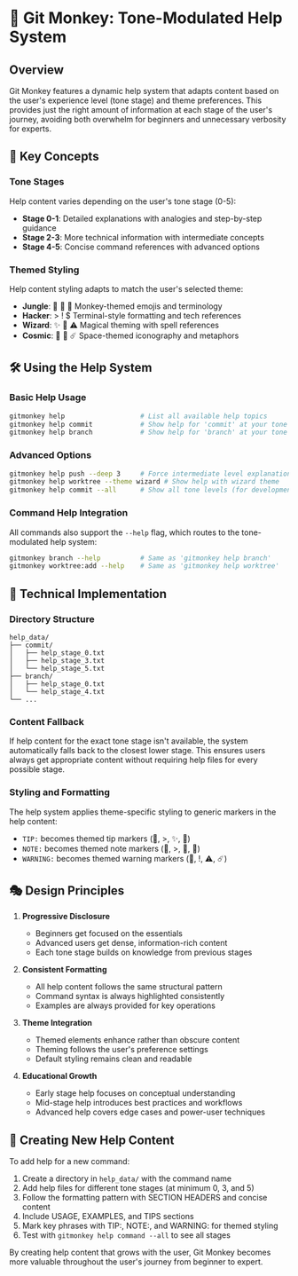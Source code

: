 # 🐒 Git Monkey: Tone-Modulated Help System

## Overview

Git Monkey features a dynamic help system that adapts content based on the user's experience level (tone stage) and theme preferences. This provides just the right amount of information at each stage of the user's journey, avoiding both overwhelm for beginners and unnecessary verbosity for experts.

## 🧠 Key Concepts

### Tone Stages
Help content varies depending on the user's tone stage (0-5):

- **Stage 0-1**: Detailed explanations with analogies and step-by-step guidance
- **Stage 2-3**: More technical information with intermediate concepts
- **Stage 4-5**: Concise command references with advanced options

### Themed Styling
Help content styling adapts to match the user's selected theme:

- **Jungle**: 🐒 🍌 🌴 Monkey-themed emojis and terminology
- **Hacker**: > ! $ Terminal-style formatting and tech references
- **Wizard**: ✨ 📜 ⚠️ Magical theming with spell references
- **Cosmic**: 🚀 🌌 ☄️ Space-themed iconography and metaphors

## 🛠️ Using the Help System

### Basic Help Usage
```bash
gitmonkey help                   # List all available help topics
gitmonkey help commit            # Show help for 'commit' at your tone stage
gitmonkey help branch            # Show help for 'branch' at your tone stage
```

### Advanced Options
```bash
gitmonkey help push --deep 3     # Force intermediate level explanation
gitmonkey help worktree --theme wizard # Show help with wizard theme
gitmonkey help commit --all      # Show all tone levels (for development)
```

### Command Help Integration
All commands also support the `--help` flag, which routes to the tone-modulated help system:
```bash
gitmonkey branch --help          # Same as 'gitmonkey help branch'
gitmonkey worktree:add --help    # Same as 'gitmonkey help worktree'
```

## 🧩 Technical Implementation

### Directory Structure
```
help_data/
├── commit/
│   ├── help_stage_0.txt
│   ├── help_stage_3.txt
│   └── help_stage_5.txt
├── branch/
│   ├── help_stage_0.txt
│   └── help_stage_4.txt
└── ...
```

### Content Fallback
If help content for the exact tone stage isn't available, the system automatically falls back to the closest lower stage. This ensures users always get appropriate content without requiring help files for every possible stage.

### Styling and Formatting
The help system applies theme-specific styling to generic markers in the help content:
- `TIP:` becomes themed tip markers (🍌, >, ✨, 🚀)
- `NOTE:` becomes themed note markers (🐒, >, 📜, 🌌)
- `WARNING:` becomes themed warning markers (🙈, !, ⚠️, ☄️)

## 🎭 Design Principles

1. **Progressive Disclosure**
   - Beginners get focused on the essentials
   - Advanced users get dense, information-rich content
   - Each tone stage builds on knowledge from previous stages

2. **Consistent Formatting**
   - All help content follows the same structural pattern
   - Command syntax is always highlighted consistently
   - Examples are always provided for key operations

3. **Theme Integration**
   - Themed elements enhance rather than obscure content
   - Theming follows the user's preference settings
   - Default styling remains clean and readable

4. **Educational Growth**
   - Early stage help focuses on conceptual understanding
   - Mid-stage help introduces best practices and workflows
   - Advanced help covers edge cases and power-user techniques

## 📝 Creating New Help Content

To add help for a new command:

1. Create a directory in `help_data/` with the command name
2. Add help files for different tone stages (at minimum 0, 3, and 5)
3. Follow the formatting pattern with SECTION HEADERS and concise content
4. Include USAGE, EXAMPLES, and TIPS sections
5. Mark key phrases with TIP:, NOTE:, and WARNING: for themed styling
6. Test with `gitmonkey help command --all` to see all stages

By creating help content that grows with the user, Git Monkey becomes more valuable throughout the user's journey from beginner to expert.
